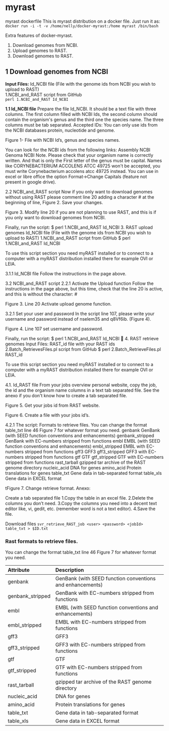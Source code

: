 # myrast
myrast dockerfile 
This is myrast distribution on a docker file.  Just run it as: 
`docker run -i -t -v /home/nelly/docker-myrast:/home myrast /bin/bash`

Extra features of docker-myrast.  
1. Download genomes from NCBI.  
2. Upload genomes to RAST.  
3. Download genomes to RAST.  

## 1 Download genomes from NCBI
**Input Files:**
Id_NCBI file (File with the genome ids from NCBI you wish to upload to RAST)  
1.NCBI_and_RAST script from GitHub  
`perl 1.NCBI_and_RAST Id_NCBI  `

**1.1 Id_NCBI file**
Prepare the file Id_NCBI. It should be a text file with three columns. The first column filled with NCBI Ids, the second column should contain the organism's genus and the third one the species name. The three columns must be tab separated. Accepted IDs: You can only use ids from the NCBI databases protein, nucleotide and genome.


Figure 1- File with NCBI Id’s, genus and species names.

You can look for the NCBI ids from the following links: 
Assembly NCBI
Genoma NCBI
Note. Please check that your organism name is correctly written. And that is only the First letter of the genus must be capital. Names like CORYNEBACTERIUM ACCOLENS ATCC 49725 won't be accepted, you must write  Corynebacterium accolens atcc 49725 instead. You can use in excel or libre office the option Format->Change Capitals (feature not present in google drive).

2.2 NCBI_and_RAST script
Now if you only want to download genomes without using RAST please comment line 20 adding a character # at the beginning of line, Figure 2. Save your changes. 

Figure 3. Modify line 20 if you are not planning to use RAST, and this is if you only want to download genomes from NCBI.

Finally, run the script:     $ perl 1.NCBI_and_RAST Id_NCBI
3. RAST upload genomes 
Id_NCBI file (File with the genome ids from NCBI you wish to upload to RAST)
1.NCBI_and_RAST script from GitHub
$ perl 1.NCBI_and_RAST Id_NCBI

To use this script section you need myRAST installed or to connect to a computer with a myRAST distribution installed there for example OVI or LEIA.

3.1.1 Id_NCBI file
Follow the instructions in the page above.

3.2 NCBI_and_RAST script
2.2.1 Activate the Upload function
Follow the instructions in the page above, but this time, check that the line 20 is active, and this is without the character: # 


Figure 3. Line 20 Activate upload genome function.


3.2.1 Set your user and password
In the script line 107, please write your username and password instead of nselem35 and q8Vf6ib. (Figure 4).


Figure 4. Line 107 set username and password.

Finally, run the script:     $ perl 1.NCBI_and_RAST Id_NCBI

4. RAST retrieve genomes 
Input Files:
RAST_id  file with your RAST ids
2.Batch_RetrievesFiles.pl script from GitHub
$ perl 2.Batch_RetrieveFiles.pl RAST_id

To use this script section you need myRAST installed or to connect to a computer with a myRAST distribution installed there for example OVI or LEIA.

4.1. Id_RAST file
From your jobs overview personal website, copy the job, the id and the  organism name columns in a text tab separated file. See the anexo if you don't know how to create a tab separated file.

Figure 5. Get your jobs id from RAST website.

Figure 6. Create a file with your jobs id’s.

4.2.1 The script: Formats to retrieve files.
You can change the format table_txt line 46 Figure 7 for whatever format you need.
  	genbank			GenBank (with SEED function conventions and enhancements)
genbank_stripped		GenBank with EC-numbers stripped from functions
embl            		EMBL (with SEED function conventions and enhancements)
   	embl_stripped    		EMBL with EC-numbers stripped from functions
gff3             		GFF3
  	gff3_stripped    		GFF3 with EC-numbers stripped from functions
gtf              		GTF
gtf_stripped     		GTF with EC-numbers stripped from functions
rast_tarball     		gzipped tar archive of the RAST genome directory
nucleic_acid    		DNA for genes
amino_acid       		Protein translations for genes
table_txt        		Gene data in tab-separated format
  	table_xls        		Gene data in EXCEL format

tFigure 7. Change retrieve format.
Anexo:

Create a tab separated file
1.Copy the table in an excel file.
2.Delete the columns you don’t need.
3.Copy the columns you need into a decent text editor like, vi, gedit, etc. (remember word is not a text editor).
4.Save the file.









Download files
`svr_retrieve_RAST_job <user> <password> <jobId> table_txt > $ID.txt`


### Rast formats to retrieve files.
You can change the format table_txt line 46 Figure 7 for whatever format you need.  


| Attribute               | Description                                               |  
| :---------------------- | :-------------------------------------------------------- |  
| genbank                 | GenBank (with SEED function conventions and enhancements) |  
| genbank_stripped        | GenBank with EC-numbers stripped from functions           |  
| embl                    | EMBL (with SEED function conventions and enhancements)    |  
| embl_stripped           | EMBL with EC-numbers stripped from functions              |  
| gff3                    | GFF3                                                      |  
| gff3_stripped           | GFF3 with EC-numbers stripped from functions              |  
| gtf                     | GTF                                                       |  
| gtf_stripped            | GTF with EC-numbers stripped from functions               |  
| rast_tarball            | gzipped tar archive of the RAST genome directory          |  
| nucleic_acid            | DNA for genes                                             |   
| amino_acid              | Protein translations for genes                            |  
| table_txt               | Gene data in tab-separated format                         |  
| table_xls               | Gene data in EXCEL format                                 |   
